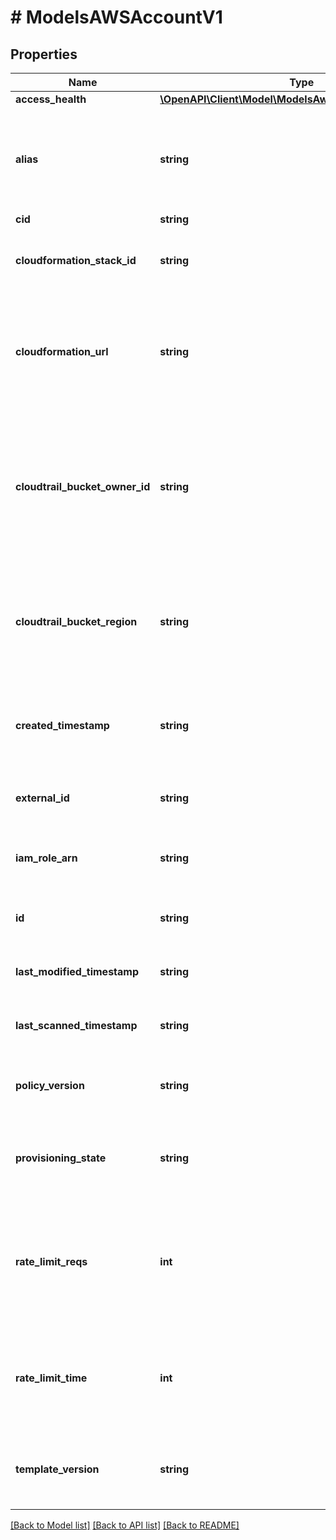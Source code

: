 # # ModelsAWSAccountV1

## Properties

Name | Type | Description | Notes
------------ | ------------- | ------------- | -------------
**access_health** | [**\OpenAPI\Client\Model\ModelsAwsAccountAccessHealth**](ModelsAwsAccountAccessHealth.md) |  | [optional]
**alias** | **string** | Alias/Name associated with the account. This is only updated once the account is in a registered state. | [optional]
**cid** | **string** |  | [optional]
**cloudformation_stack_id** | **string** | Unique identifier for the cloudformation stack id used for provisioning. | [optional]
**cloudformation_url** | **string** | URL of the CloudFormation template to execute. This is returned when mode is to set &#39;cloudformation&#39; when provisioning. | [optional]
**cloudtrail_bucket_owner_id** | **string** | The 12 digit AWS account which is hosting the S3 bucket containing cloudtrail logs for this account. If this field is set, it takes precedence of the settings level field. | [optional]
**cloudtrail_bucket_region** | **string** | Region where the S3 bucket containing cloudtrail logs resides. This is only set if using cloudformation to provision and create the trail. | [optional]
**created_timestamp** | **string** | Timestamp of when the account was first provisioned within CrowdStrike&#39;s system.&#39; | [optional]
**external_id** | **string** | ID assigned for use with cross account IAM role access. | [optional]
**iam_role_arn** | **string** | The full arn of the IAM role created in this account to control access. | [optional]
**id** | **string** | 12 digit AWS provided unique identifier for the account. | [optional]
**last_modified_timestamp** | **string** | Timestamp of when the account was last modified. | [optional]
**last_scanned_timestamp** | **string** | Timestamp of when the account was scanned. | [optional]
**policy_version** | **string** | Current version of permissions associated with IAM role and granted access. | [optional]
**provisioning_state** | **string** | Provisioning state of the account. Values can be; initiated, registered, unregistered. | [optional]
**rate_limit_reqs** | **int** | Rate limiting setting to control the maximum number of requests that can be made within the rate_limit_time duration. | [optional]
**rate_limit_time** | **int** | Rate limiting setting to control the number of seconds for which rate_limit_reqs applies. | [optional]
**template_version** | **string** | Current version of cloudformation template used to manage access. | [optional]

[[Back to Model list]](../../README.md#models) [[Back to API list]](../../README.md#endpoints) [[Back to README]](../../README.md)
